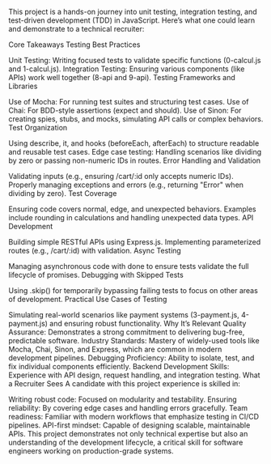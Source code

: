 This project is a hands-on journey into unit testing, integration testing, and test-driven development (TDD) in JavaScript. Here’s what one could learn and demonstrate to a technical recruiter:

Core Takeaways
Testing Best Practices

Unit Testing: Writing focused tests to validate specific functions (0-calcul.js and 1-calcul.js).
Integration Testing: Ensuring various components (like APIs) work well together (8-api and 9-api).
Testing Frameworks and Libraries

Use of Mocha: For running test suites and structuring test cases.
Use of Chai: For BDD-style assertions (expect and should).
Use of Sinon: For creating spies, stubs, and mocks, simulating API calls or complex behaviors.
Test Organization

Using describe, it, and hooks (beforeEach, afterEach) to structure readable and reusable test cases.
Edge case testing: Handling scenarios like dividing by zero or passing non-numeric IDs in routes.
Error Handling and Validation

Validating inputs (e.g., ensuring /cart/:id only accepts numeric IDs).
Properly managing exceptions and errors (e.g., returning "Error" when dividing by zero).
Test Coverage

Ensuring code covers normal, edge, and unexpected behaviors.
Examples include rounding in calculations and handling unexpected data types.
API Development

Building simple RESTful APIs using Express.js.
Implementing parameterized routes (e.g., /cart/:id) with validation.
Async Testing

Managing asynchronous code with done to ensure tests validate the full lifecycle of promises.
Debugging with Skipped Tests

Using .skip() for temporarily bypassing failing tests to focus on other areas of development.
Practical Use Cases of Testing

Simulating real-world scenarios like payment systems (3-payment.js, 4-payment.js) and ensuring robust functionality.
Why It’s Relevant
Quality Assurance: Demonstrates a strong commitment to delivering bug-free, predictable software.
Industry Standards: Mastery of widely-used tools like Mocha, Chai, Sinon, and Express, which are common in modern development pipelines.
Debugging Proficiency: Ability to isolate, test, and fix individual components efficiently.
Backend Development Skills: Experience with API design, request handling, and integration testing.
What a Recruiter Sees
A candidate with this project experience is skilled in:

Writing robust code: Focused on modularity and testability.
Ensuring reliability: By covering edge cases and handling errors gracefully.
Team readiness: Familiar with modern workflows that emphasize testing in CI/CD pipelines.
API-first mindset: Capable of designing scalable, maintainable APIs.
This project demonstrates not only technical expertise but also an understanding of the development lifecycle, a critical skill for software engineers working on production-grade systems.
